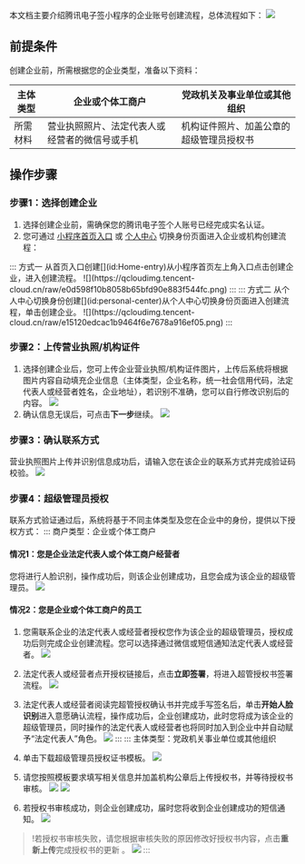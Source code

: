 本文档主要介绍腾讯电子签小程序的企业账号创建流程，总体流程如下： 
![](https://qcloudimg.tencent-cloud.cn/raw/c5483b61d73721f7534c1609299e60de.png)


## 前提条件
创建企业前，所需根据您的企业类型，准备以下资料：

| 主体类型 | 企业或个体工商户                               | 党政机关及事业单位或其他组织             |
| -------- | ---------------------------------------------- | ---------------------------------------- |
| 所需材料 | 营业执照照片、法定代表人或经营者的微信号或手机 | 机构证件照片、加盖公章的超级管理员授权书 |



## 操作步骤
### 步骤1：选择创建企业
1. 选择创建企业前，需确保您的腾讯电子签个人账号已经完成实名认证。
2. 您可通过 [小程序首页入口](https://cloud.tencent.com/document/product/1323/65907#Home-entry) 或 [个人中心](https://cloud.tencent.com/document/product/1323/65907#personal-center) 切换身份页面进入企业或机构创建流程：
<dx-tabs>
::: 方式一
从首页入口创建[](id:Home-entry)从小程序首页左上角入口点击创建企业，进入创建流程。 
![](https://qcloudimg.tencent-cloud.cn/raw/e0d598f10b8058b65bfd90e883f544fc.png)
:::
::: 方式二
从个人中心切换身份创建[](id:personal-center)从个人中心切换身份页面进入创建流程，单击创建企业。 
![](https://qcloudimg.tencent-cloud.cn/raw/e15120edcac1b9464f6e7678a916ef05.png) 
:::
</dx-tabs>


### 步骤2：上传营业执照/机构证件
1. 选择创建企业后，您可上传企业营业执照/机构证件图片，上传后系统将根据图片内容自动填充企业信息（主体类型，企业名称，统一社会信用代码，法定代表人或经营者姓名，企业地址），若识别不准确，您可以自行修改识别后的内容。 
![](https://qcloudimg.tencent-cloud.cn/raw/c16f24df44eebadc58fb53bad428c626.png)
2. 确认信息无误后，可点击**下一步**继续。
![](https://qcloudimg.tencent-cloud.cn/raw/eb971c1108e38bcb52b7557401c64e25.png)

### 步骤3：确认联系方式
营业执照图片上传并识别信息成功后，请输入您在该企业的联系方式并完成验证码校验。 
![](https://qcloudimg.tencent-cloud.cn/raw/061da8b03c8c1241f1a87bb9b03bb84b.png)

### 步骤4：超级管理员授权
联系方式验证通过后，系统将基于不同主体类型及您在企业中的身份，提供以下授权方式： 
<dx-tabs>
::: 商户类型：企业或个体工商户
#### 情况1：您是企业法定代表人或个体工商户经营者
您将进行人脸识别，操作成功后，则该企业创建成功，且您会成为该企业的超级管理员。
![](https://qcloudimg.tencent-cloud.cn/raw/6f51bd4b4f1b787a7b1c16c2d3a4472f.png)
#### 情况2：您是企业或个体工商户的员工
1. 您需联系企业的法定代表人或经营者授权您作为该企业的超级管理员，授权成功后则完成企业创建流程。您可以选择通过微信或短信通知法定代表人或经营者。
![](https://qcloudimg.tencent-cloud.cn/raw/2f81105a9115c67ba04099c3ea7ea38b.png)
2. 法定代表人或经营者点开授权链接后，点击**立即签署**，将进入超管授权书签署流程。 
![](https://qcloudimg.tencent-cloud.cn/raw/98327ca79e506291b990720031d57db4.png)

3. 法定代表人或经营者阅读完超管授权确认书并完成手写签名后，单击**开始人脸识别**进入意愿确认流程，操作成功后，企业创建成功，此时您将成为该企业的超级管理员，同时操作的法定代表人或经营者也将同时加入到企业中并自动赋予“法定代表人”角色。
![](https://qcloudimg.tencent-cloud.cn/raw/96c04c16dd04e69689f09d3d4524f757.png)
:::
::: 主体类型：党政机关事业单位或其他组织
1. 单击下载超级管理员授权证书模板。
![](https://qcloudimg.tencent-cloud.cn/raw/d140f2ab61a79da7491b3239063d6396.png)
2. 请您按照模板要求填写相关信息并加盖机构公章后上传授权书，并等待授权书审核。
![](https://qcloudimg.tencent-cloud.cn/raw/b6ca62b1f9ca697009eb6d21d5b4f657.png)
![](https://qcloudimg.tencent-cloud.cn/raw/c09eff37686e419a1d88a7817849b64b.png)
3. 若授权书审核成功，则企业创建成功，届时您将收到企业创建成功的短信通知。 
![](https://qcloudimg.tencent-cloud.cn/raw/f34ca3a3cbce5bdd2442987957cbac03.png)
> !若授权书审核失败，请您根据审核失败的原因修改好授权书内容，点击**重新上传**完成授权书的更新 。
![](https://qcloudimg.tencent-cloud.cn/raw/aad9ea77cce44d8d3108835199603154.png)
:::
</dx-tabs>
